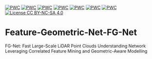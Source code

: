 [![PWC](https://img.shields.io/endpoint.svg?url=https://paperswithcode.com/badge/fg-net-fast-large-scale-lidar-point/semantic-segmentation-on-semantic3d)](https://paperswithcode.com/sota/semantic-segmentation-on-semantic3d?p=fg-net-fast-large-scale-lidar-point)
[![PWC](https://img.shields.io/endpoint.svg?url=https://paperswithcode.com/badge/fg-net-fast-large-scale-lidar-point/3d-semantic-segmentation-on-semantickitti)](https://paperswithcode.com/sota/3d-semantic-segmentation-on-semantickitti?p=fg-net-fast-large-scale-lidar-point)
[![PWC](https://img.shields.io/endpoint.svg?url=https://paperswithcode.com/badge/fg-net-fast-large-scale-lidar-point/semantic-segmentation-on-scannet)](https://paperswithcode.com/sota/semantic-segmentation-on-scannet?p=fg-net-fast-large-scale-lidar-point)
[![PWC](https://img.shields.io/endpoint.svg?url=https://paperswithcode.com/badge/fg-net-fast-large-scale-lidar-point/lidar-semantic-segmentation-on-paris-lille-3d)](https://paperswithcode.com/sota/lidar-semantic-segmentation-on-paris-lille-3d?p=fg-net-fast-large-scale-lidar-point)
[![PWC](https://img.shields.io/endpoint.svg?url=https://paperswithcode.com/badge/fg-net-fast-large-scale-lidar-point/3d-part-segmentation-on-shapenet-part)](https://paperswithcode.com/sota/3d-part-segmentation-on-shapenet-part?p=fg-net-fast-large-scale-lidar-point)
[![PWC](https://img.shields.io/endpoint.svg?url=https://paperswithcode.com/badge/fg-net-fast-large-scale-lidar-point/semantic-segmentation-on-s3dis)](https://paperswithcode.com/sota/semantic-segmentation-on-s3dis?p=fg-net-fast-large-scale-lidar-point)
[![PWC](https://img.shields.io/endpoint.svg?url=https://paperswithcode.com/badge/fg-net-fast-large-scale-lidar-point/3d-point-cloud-classification-on-modelnet40)](https://paperswithcode.com/sota/3d-point-cloud-classification-on-modelnet40?p=fg-net-fast-large-scale-lidar-point)
[![License CC BY-NC-SA 4.0](https://img.shields.io/badge/license-CC4.0-blue.svg)](https://creativecommons.org/licenses/by-nc-sa/4.0/legalcode)
# Feature-Geometric-Net-FG-Net
FG-Net: Fast Large-Scale LiDAR Point Clouds Understanding Network Leveraging Correlated Feature Mining and Geometric-Aware Modelling
